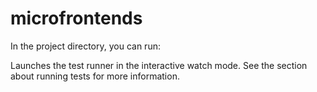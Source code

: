 # microfrontends

In the project directory, you can run:

<!-- yarn start -->

Launches the test runner in the interactive watch mode.
See the section about running tests for more information.
